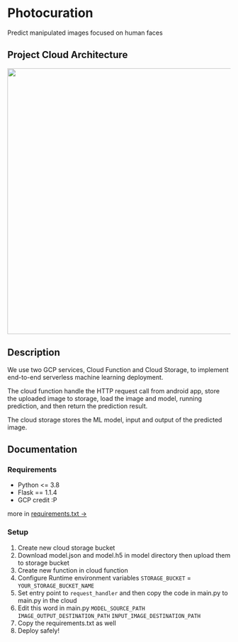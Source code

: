 # Photocuration
Predict manipulated images focused on human faces

## Project Cloud Architecture
<p align="center"><img src="https://cdn.discordapp.com/attachments/838946686533107803/852225172202455092/BangkitApp.png" width="600"></a></p>

## Description
We use two GCP services, Cloud Function and Cloud Storage, to implement end-to-end serverless machine learning deployment. 

The cloud function handle the HTTP request call from android app, store the uploaded image to storage, load the image and model, running prediction, and then return the prediction result. 

The cloud storage stores the ML model, input and output of the predicted image.

## Documentation
### Requirements
- Python <= 3.8
- Flask == 1.1.4
- GCP credit :P

more in [requirements.txt &rarr;](https://github.com/sonadztux/neverland/blob/master/backend/requirements.txt)

### Setup
1. Create new cloud storage bucket
2. Download model.json and model.h5 in model directory then upload them to storage bucket
3. Create new function in cloud function
4. Configure Runtime environment variables
`STORAGE_BUCKET` = `YOUR_STORAGE_BUCKET_NAME`
5. Set entry point to `request_handler` and then copy the code in main.py to main.py in the cloud
7. Edit this word in main.py
`MODEL_SOURCE_PATH`
`IMAGE_OUTPUT_DESTINATION_PATH`
`INPUT_IMAGE_DESTINATION_PATH`
6. Copy the requirements.txt as well
7. Deploy safely!